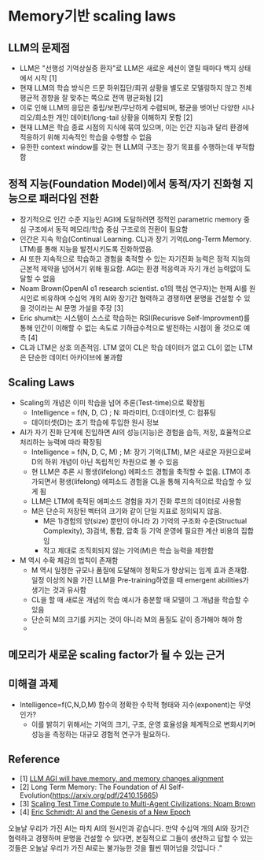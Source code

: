 # Memory기반 scaling laws 

## LLM의 문제점
- LLM은 "선행성 기억상실증 환자"로 LLM은 새로운 세션이 열릴 때마다 백지 상태에서 시작 [1]
- 현재 LLM의 학습 방식은 드문 하위집단/희귀 상황을 별도로 모델링하지 않고 전체 평균적 경향을 잘 맞추는 쪽으로 전역 평균화됨 [2]
- 이로 인해 LLM의 응답은 중립/보편/무난하게 수렴되며, 평균을 벗어난 다양한 시나리오/희소한 개인 데이터/long-tail 상황을 이해하지 못함 [2] 
- 현재 LLM은 학습 종료 시점의 지식에 묶여 있으며, 이는 인간 지능과 달리 환경에 적응하기 위해 지속적인 학습을 수행할 수 없음
- 유한한 context window를 갖는 현 LLM의 구조는 장기 목표를 수행하는데 부적합함 


## 정적 지능(Foundation Model)에서 동적/자기 진화형 지능으로 패러다임 전환
- 장기적으로 인간 수준 지능인 AGI에 도달하려면 정적인 parametric memory 중심 구조에서 동적 메모리/학습 중심 구조로의 전환이 필요함
- 인간은 지속 학습(Continual Learning. CL)과 장기 기억(Long-Term Memory. LTM)를 통해 지능을 발전시키도록 진화하였음.
- AI 또한 지속적으로 학습하고 경험을 축적할 수 있는 자기진화 능력은 정적 지능의 근본적 제약을 넘어서기 위해 필요함. AGI는 환경 적응력과 자기 개선 능력없이 도달할 수 없음
- Noam Brown(OpenAI o1 research scientist. o1의 핵심 연구자)는 현재 AI를 원시인로 비유하며 수십억 개의 AI와 장기간 협력하고 경쟁하면 문명을 건설할 수 있을 것이라는 AI 문명 가설을 주장 [3]
- Eric shumit는 시스템이 스스로 학습하는 RSI(Recurisve Self-Improvment)를 통해 인간이 이해할 수 없는 속도로 기하급수적으로 발전하는 시점이 올 것으로 예측 [4]
- CL과 LTM은 상호 의존적임. LTM 없이 CL은 학습 데이터가 없고 CL이 없는 LTM은 단순한 데이터 아카이브에 불과함

## Scaling Laws
- Scaling의 개념은 이미 학습을 넘어 추론(Test-time)으로 확장됨
  - Intelligence = f(N, D, C) ; N: 파라미터, D:데이터셋, C: 컴퓨팅
  - 데이터셋(D)는 초기 학습에 투입한 원시 정보
- AI가 자기 진화 단계에 진입하면 AI의 성능(지능)은 경험을 습득, 저장, 효율적으로 처리하는 능력에 따라 확장됨
  - Intelligence = f(N, D, C, M) ; M: 장기 기억(LTM), M은 새로운 자원으로써 D의 하위 개념이 아닌 독립적인 차원으로 볼 수 있음
  - 현 LLM은 추론 시 평생(lifelong) 에피소드 경험을 축적할 수 없음. LTM이 추가되면서 평생(lifelong) 에피소드 경험을 CL을 통해 지속적으로 학습할 수 있게 됨
  - LLM은 LTM에 축적된 에피소드 경험을 자기 진화 루프의 데이터로 사용함
  - M은 단순히 저장된 벡터의 크기와 같이 단일 지표로 정의되지 않음.
    - M은 1)경험의 양(size) 뿐만이 아니라 2) 기억의 구조화 수준(Structual Complexity), 3)검색, 통합, 압축 등 기억 운영에 필요한 계산 비용의 집합임
    - 작고 제대로 조직회되지 않는 기억(M)은 학습 능력을 제한함
- M 역시 수확 체감의 법칙이 존재함
  - M 역시 일정한 규모나 품질에 도달해야 정확도가 향상되는 임계 효과 존재함. 일정 이상의 N을 가진 LLM을 Pre-training하였을 때 emergent abilities가 생기는 것과 유사함
  - CL을 할 때 새로운 개념의 학습 예시가 충분할 때 모델이 그 개념을 학습할 수 있음
  - 단순히 M의 크기를 커지는 것이 아니라 M의 품질도 같이 증가해야 해야 함
  - 



## 메모리가 새로운 scaling factor가 될 수 있는 근거


## 미해결 과제
- Intelligence=f(C,N,D,M) 함수의 정확한 수학적 형태와 지수(exponent)는 무엇인가?
  - 이를 밝히기 위해서는 기억의 크기, 구조, 운영 효율성을 체계적으로 변화시키며 성능을 측정하는 대규모 경험적 연구가 필요하다.



## Reference
- [1] [LLM AGI will have memory, and memory changes alignment](https://www.lesswrong.com/posts/aKncW36ZdEnzxLo8A/llm-agi-will-have-memory-and-memory-changes-alignment)
- [2] Long Term Memory: The Foundation of AI Self-Evolution(https://arxiv.org/pdf/2410.15665)
- [3] [Scaling Test Time Compute to Multi-Agent Civilizations: Noam Brown](https://www.latent.space/p/noam-brown) 
- [4] [Eric Schmidt: AI and the Genesis of a New Epoch](https://youtu.be/_gBxYL2ihc0)



오늘날 우리가 가진 AI는 마치 AI의 원시인과 같습니다. 만약 수십억 개의 AI와 장기간 협력하고 경쟁하며 문명을 건설할 수 있다면, 본질적으로 그들이 생산하고 답할 수 있는 것들은 오늘날 우리가 가진 AI로는 불가능한 것을 훨씬 뛰어넘을 것입니다 ."
